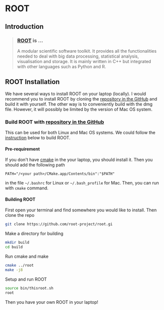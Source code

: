 # ROOT

## Introduction

> ### [ROOT](https://root.cern.ch/) is ...
>
> A modular scientific software toolkit. It provides all the functionalities needed to deal with big data processing, statistical analysis, visualisation and storage. It is mainly written in C++ but integrated with other languages such as Python and R.

## ROOT Installation

We have several ways to install ROOT on your laptop \(locally\). I would recommend you to install ROOT by cloning the [repository in the GitHub](https://github.com/root-project/root) and build it with yourself. The other way is to conveniently build with the dmg file. However, it will possibly be limited by the version of Mac OS system.

### Build ROOT with [repository in the GitHub](https://github.com/root-project/root)

This can be used for both Linux and Mac OS systems. We could follow the [instruction](https://github.com/root-project/root#building) below to build ROOT. 

#### Pre-requirement 

If you don't have [cmake](https://cmake.org/download/) in the your laptop, you should install it. Then you should add the following path

```text
PATH="/<your path>/CMake.app/Contents/bin":"$PATH"
```

in the file `~/.bashrc` for Linux or `~/.bash_profile` for Mac. Then, you can run with `cmake` command. 

#### Building ROOT

First open your terminal and find somewhere you would like to install. Then clone the repo

```bash
git clone https://github.com/root-project/root.gi
```

Make a directory for building

```bash
mkdir build
cd build
```

Run cmake and make

```bash
cmake ../root
make -j8
```

Setup and run ROOT

```bash
source bin/thisroot.sh
root
```

Then you have your own ROOT in your laptop!

